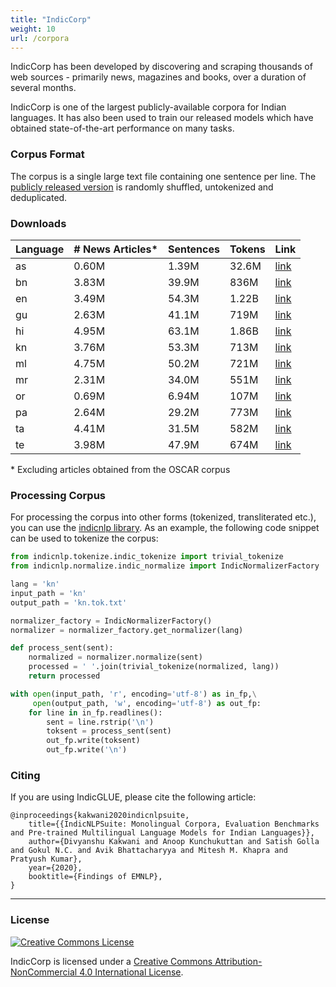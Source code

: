 ```yaml
---
title: "IndicCorp"
weight: 10
url: /corpora
---
```


IndicCorp has been developed by discovering and scraping thousands of web sources - primarily news, magazines and books, over a duration of several months.

IndicCorp is one of the largest publicly-available corpora for Indian languages. It has also been used to train our released models which have obtained state-of-the-art performance on many tasks.

### Corpus Format

The corpus is a single large text file containing one sentence per line. The [publicly released version](#downloads) is randomly shuffled, untokenized and deduplicated. 

### Downloads


| Language | \# News Articles* | Sentences     | Tokens        | Link     |
| -------- | ----------------- | ------------- | ------------- | -------- |
| as       | 0.60M             | 1.39M   |  32.6M  | [link](https://ai4b-my.sharepoint.com/:u:/g/personal/sumanthdoddapaneni_ai4bharat_org/ETfz3fB3uKdCrfYY5h0K4QwBwuqeSQ17w6nMc1dlOda_eg?e=6nDbkl) |
| bn       | 3.83M             | 39.9M | 836M  | [link](https://ai4b-my.sharepoint.com/:u:/g/personal/sumanthdoddapaneni_ai4bharat_org/EXlcZP77M2BLrVsFcpebcVEBDldXgCKh334weoWRbLRh4A?e=uGNaaF) |
| en       | 3.49M             | 54.3M | 1.22B | [link](https://ai4b-my.sharepoint.com/:u:/g/personal/sumanthdoddapaneni_ai4bharat_org/EVtm9TAd_KNLue_107jFpwoBeY2Rml_pP-vNQtf-CgaIYA?e=ErTcU0) |
| gu       | 2.63M             | 41.1M | 719M  | [link](https://ai4b-my.sharepoint.com/:u:/g/personal/sumanthdoddapaneni_ai4bharat_org/EawfDxTNnYZFvmH_Gzcc-PsB1EhVUrj-yPfdFSvc8zrOaA?e=wpe4iS) |
| hi       | 4.95M             | 63.1M |  1.86B | [link](https://ai4b-my.sharepoint.com/:u:/g/personal/sumanthdoddapaneni_ai4bharat_org/EQ-iFqR25dpBsTvM5gtiq4gBKJEUjdOL7UaR7Qyq4BppXg?e=cM85WM) |
| kn       | 3.76M             | 53.3M | 713M  | [link](https://ai4b-my.sharepoint.com/:u:/g/personal/sumanthdoddapaneni_ai4bharat_org/EZGVhzgIYi1EhOLAGFzWoI0BqnHi8Iz8TlLmOGMcJK93Ww?e=vfoCme) |
| ml       | 4.75M             | 50.2M |  721M  | [link](https://ai4b-my.sharepoint.com/:u:/g/personal/sumanthdoddapaneni_ai4bharat_org/EQYtgDqJKtpLnoCVPvKvSvcBhh2mmeiqZhO58aRwS6UCVA?e=CbcQna) |
| mr       | 2.31M             | 34.0M | 551M  | [link](https://ai4b-my.sharepoint.com/:u:/g/personal/sumanthdoddapaneni_ai4bharat_org/EU01E9LfSMJKlJQYObwLwRIBHD6gSet4uKbQwoTGqcb4YA?e=NNiPdh) |
| or       | 0.69M             | 6.94M   | 107M   | [link](https://ai4b-my.sharepoint.com/:u:/g/personal/sumanthdoddapaneni_ai4bharat_org/ESMQWhhrUaJBlh1qiEcyrYcBno-0cVJyHjHzO8m1h2P0UA?e=toRScw) |
| pa       | 2.64M             | 29.2M |  773M  | [link](https://ai4b-my.sharepoint.com/:u:/g/personal/sumanthdoddapaneni_ai4bharat_org/Ea_Am4EafJhPgCzAxm39BGEBGQbaVLQxShDr-bYOkuM2Vg?e=1DiReE) |
| ta       | 4.41M             |  31.5M   |  582M  | [link](https://ai4b-my.sharepoint.com/:u:/g/personal/sumanthdoddapaneni_ai4bharat_org/ESWg98k00UZHv9ZikQH7ARsBQ1PPGIvV59FjOG3I6v9YVQ?e=lf4Idp) |
| te       | 3.98M             | 47.9M   |  674M  | [link](https://ai4b-my.sharepoint.com/:u:/g/personal/sumanthdoddapaneni_ai4bharat_org/EShEqp0xf2dKoxLhRpre-s0BFsaPhgFTFrotIRj3-vfdHA?e=q8xCac) |

\* Excluding articles obtained from the OSCAR corpus

### Processing Corpus

For processing the corpus into other forms (tokenized, transliterated etc.), you can use the [indicnlp library](https://github.com/anoopkunchukuttan/indic_nlp_library).  As an example, the following code snippet can be used to tokenize the corpus:

```python
from indicnlp.tokenize.indic_tokenize import trivial_tokenize
from indicnlp.normalize.indic_normalize import IndicNormalizerFactory

lang = 'kn'
input_path = 'kn'
output_path = 'kn.tok.txt'

normalizer_factory = IndicNormalizerFactory()
normalizer = normalizer_factory.get_normalizer(lang)

def process_sent(sent):
    normalized = normalizer.normalize(sent)
    processed = ' '.join(trivial_tokenize(normalized, lang))
    return processed

with open(input_path, 'r', encoding='utf-8') as in_fp,\
	 open(output_path, 'w', encoding='utf-8') as out_fp:
    for line in in_fp.readlines():
        sent = line.rstrip('\n')
        toksent = process_sent(sent)
        out_fp.write(toksent)
        out_fp.write('\n')


```

### Citing

If you are using IndicGLUE, please cite the following article: 

```
@inproceedings{kakwani2020indicnlpsuite,
    title={{IndicNLPSuite: Monolingual Corpora, Evaluation Benchmarks and Pre-trained Multilingual Language Models for Indian Languages}},
    author={Divyanshu Kakwani and Anoop Kunchukuttan and Satish Golla and Gokul N.C. and Avik Bhattacharyya and Mitesh M. Khapra and Pratyush Kumar},
    year={2020},
    booktitle={Findings of EMNLP},
}
``` 

----

### License

<a rel="license" href="http://creativecommons.org/licenses/by-nc/4.0/"><img alt="Creative Commons License" style="border-width:0" src="https://i.creativecommons.org/l/by-nc/4.0/88x31.png" /></a><br />
<p/>
<span xmlns:dct="http://purl.org/dc/terms/" href="http://purl.org/dc/dcmitype/Dataset" property="dct:title" rel="dct:type">IndicCorp</span> is licensed under a <a rel="license" href="http://creativecommons.org/licenses/by-nc/4.0/">Creative Commons Attribution-NonCommercial 4.0 International License</a>. 

